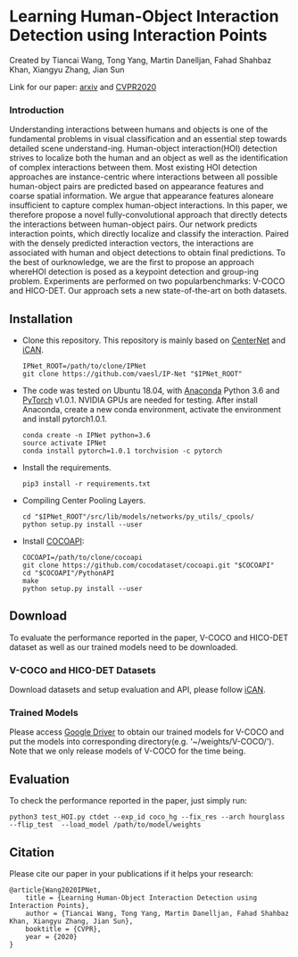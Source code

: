 # Learning Human-Object Interaction Detection using Interaction Points

Created by Tiancai Wang, Tong Yang, Martin Danelljan, Fahad Shahbaz Khan, Xiangyu Zhang, Jian Sun

Link for our paper: [arxiv](https://arxiv.org/abs/2003.14023) and [CVPR2020](http://openaccess.thecvf.com/content_CVPR_2020/html/Wang_Learning_Human-Object_Interaction_Detection_Using_Interaction_Points_CVPR_2020_paper.html)

### Introduction
Understanding interactions between humans and objects is one of the fundamental problems in visual classification and an essential step  towards detailed scene understand-ing. Human-object interaction(HOI) detection strives to localize both the human and an object as well as the identification of complex interactions between them. Most existing HOI detection approaches are instance-centric where interactions between all possible human-object pairs are predicted based on appearance features and coarse spatial information. We argue that appearance features aloneare insufficient to capture complex human-object interactions. In this paper, we therefore propose a novel fully-convolutional approach that directly detects the interactions between human-object pairs. Our network predicts interaction points, which directly localize and classify the  interaction. Paired with the densely predicted interaction vectors, the interactions are associated with human and object detections to obtain final predictions. To the  best  of  ourknowledge, we are the first to propose an approach whereHOI detection is posed as a keypoint detection and group-ing problem. Experiments are performed on two popularbenchmarks: V-COCO and HICO-DET. Our approach sets a new state-of-the-art on both datasets. 

## Installation
- Clone this repository. This repository is mainly based on [CenterNet](https://github.com/xingyizhou/CenterNet) and [iCAN](https://github.com/vt-vl-lab/iCAN).

  ```Shell
  IPNet_ROOT=/path/to/clone/IPNet
  git clone https://github.com/vaesl/IP-Net "$IPNet_ROOT"
  ```
- The code was tested on Ubuntu 18.04, with [Anaconda](https://www.anaconda.com/download) Python 3.6 and [PyTorch]((http://pytorch.org/)) v1.0.1. 
NVIDIA GPUs are needed for testing. After install Anaconda, create a new conda environment, activate the environment and install pytorch1.0.1.

  ```Shell
  conda create -n IPNet python=3.6
  source activate IPNet
  conda install pytorch=1.0.1 torchvision -c pytorch
  ```

- Install the requirements. 
  ```Shell
  pip3 install -r requirements.txt
  ```
- Compiling Center Pooling Layers.
  ```Shell
  cd "$IPNet_ROOT"/src/lib/models/networks/py_utils/_cpools/
  python setup.py install --user
  ```

- Install [COCOAPI](https://github.com/cocodataset/cocoapi):

  ```Shell
  COCOAPI=/path/to/clone/cocoapi
  git clone https://github.com/cocodataset/cocoapi.git "$COCOAPI"
  cd "$COCOAPI"/PythonAPI
  make
  python setup.py install --user
  ```

## Download
To evaluate the performance reported in the paper, V-COCO and HICO-DET dataset as well as our trained models need to be downloaded.

### V-COCO and HICO-DET Datasets
Download datasets and setup evaluation and API, please follow [iCAN](https://github.com/vt-vl-lab/iCAN).

### Trained Models
Please access [Google Driver](https://drive.google.com/file/d/1stBqpTncUFfl-naKn4NONRmC-89jtdyh/view?usp=sharing) 
to obtain our trained models for V-COCO and put the models into corresponding directory(e.g. '~/weights/V-COCO/'). 
Note that we only release models of V-COCO  for the time being. 

## Evaluation
To check the performance reported in the paper, just simply run:

```Shell
python3 test_HOI.py ctdet --exp_id coco_hg --fix_res --arch hourglass --flip_test  --load_model /path/to/model/weights
```

## Citation
Please cite our paper in your publications if it helps your research:

    @article{Wang2020IPNet,
        title = {Learning Human-Object Interaction Detection using Interaction Points},
        author = {Tiancai Wang, Tong Yang, Martin Danelljan, Fahad Shahbaz Khan, Xiangyu Zhang, Jian Sun},
        booktitle = {CVPR},
        year = {2020}
    }
